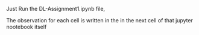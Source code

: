 
Just Run the DL-Assignment1.ipynb file,

The observation for each cell is written in the in the next cell of that jupyter nootebook itself